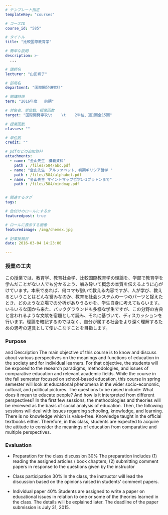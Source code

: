 ```yaml
---
# テンプレート指定
templateKey: "courses"

# コースID
course_id: "585"

# タイトル
title: "比較国際教育学"

# 簡単な説明
description: >-
  ...

# 講師名
lecturer: "山田肖子"

# 部局名
department: "国際開発研究科"

# 開講時限
term: "2016年度	前期"

# 対象者、単位数、授業回数
target: "国際開発専攻\t    \t    2単位、週1回全15回"

# 授業回数
classes: ""

# 単位数
credit: ""

# pdfなどの追加資料
attachments: 
  - name: "金山先生　講義資料" 
    path : /files/584/abc.pdf
  - name: "金山先生　アルファベット、初期ギリシア哲学 " 
    path : /files/584/alphabet.pdf
  - name: "金山先生 マイントマップ哲学1-3プラトンまで" 
    path : /files/584/mindmap.pdf


# 関連するタグ
tags:

# 色付けのロールにするか
featuredpost: true

# ロールに表示する画像
featuredimage: /img/chemex.jpg

# 記事投稿日
date: 2016-03-04 14:23:00

---
```


  
### 授業の工夫  
この授業では、教育学、教育社会学、比較国際教育学の理論を、学部で教育学を学んだことがない人でも分かるよう、嚙み砕いて概念の本質を伝えるように心がけています。本来であれば、何コマも割いて教える内容ですが、人が学び、教えるということはどんな営みなのか、教育を社会システムの一つのパーツと捉えたとき、どのような立場での分析がありうるかを、学生自身に考えてもらいます。いろいろな国から来た、バックグラウンドも多様な学生ですが、この分野の古典と言われるような文献を宿題として読み、それに基づいて、ディスカッションを行います。理論を暗記するのではなく、自分が属する社会をより深く理解するための思考の道具として使いこなすことを目指します。

  
### Purpose  
and Description The main objective of this course is to know and discuss about various perspectives on the meanings and functions of education in the society and for individual learners. For that objective, the students will be exposed to the research paradigms, methodologies, and issues of comparative education and relevant academic fields. While the course in the fall semester focused on school-based education, this course in spring semester will look at educational phenomena in the wider socio-economic, cultural, and political pictures. The questions to be raised include: What does it mean to educate people? And how is it interpreted from different perspectives? In the first few sessions, the methodologies and theories will be reviewed as the basis of social analysis of education. Then, the following sessions will deal with issues regarding schooling, knowledge, and learning. There is no knowledge which is value-free. Knowledge taught in the official textbooks either. Therefore, in this class, students are expected to acquire the attitude to consider the meanings of education from comparative and multiple perspectives.



  
### Evaluation  


  * Preparation for the class discussion 30% 
    The preparation includes (1) reading the assigned articles / book chapters; (2) submitting comment papers in response to the questions given by the instructor

  * Class participation 30% 
    In the class, the instructor will lead the discussion based on the opinions raised in students' comment papers.

  * Individual paper 40% 
    Students are assigned to write a paper on educational issues in relation to one or some of the theories learned in the class. The details will be explained later. The deadline of the paper submission is July 31, 2015.
